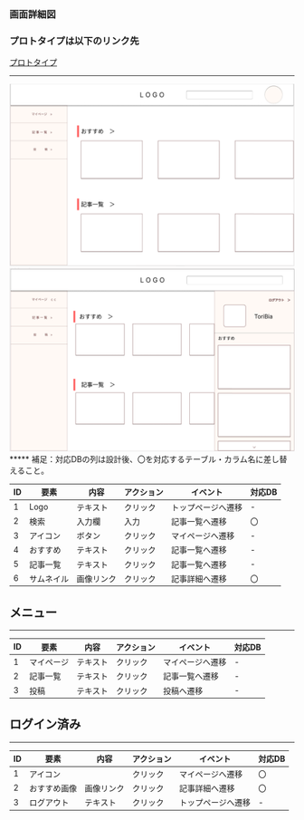 ### 画面詳細図
### プロトタイプは以下のリンク先
[プロトタイプ](https://www.figma.com/file/zs6zUaWOpgckQPl3Hi4xAC/Untitled?node-id=0%3A1)
*****

<img src="./img/TopPage(未Login).png">
<img src="./img/TopPage(Login済).png">
*****
補足：対応DBの列は設計後、〇を対応するテーブル・カラム名に差し替えること。

|ID|要素|内容|アクション|イベント|対応DB|
|--|----|-----|--------|-------|-----|
|1|Logo|テキスト|クリック|トップページへ遷移|-|
|2|検索|入力欄|入力|記事一覧へ遷移|〇|
|3|アイコン|ボタン|クリック|マイページへ遷移|-|
|4|おすすめ|テキスト|クリック|記事一覧へ遷移|-|
|5|記事一覧|テキスト|クリック|記事一覧へ遷移|-|
|6|サムネイル|画像リンク|クリック|記事詳細へ遷移|〇|

## メニュー
******
|ID|要素|内容|アクション|イベント|対応DB|
|--|----|----|---------|-------|------|
|1|マイページ|テキスト|クリック|マイページへ遷移|-|
|2|記事一覧|テキスト|クリック|記事一覧へ遷移|-|
|3|投稿|テキスト|クリック|投稿へ遷移|-|

## ログイン済み
******
|ID|要素|内容|アクション|イベント|対応DB|
|--|----|-----|--------|-------|-----|
|1|アイコン||クリック|マイページへ遷移|〇|
|2|おすすめ画像|画像リンク|クリック|記事詳細へ遷移|〇|
|3|ログアウト|テキスト|クリック|トップページへ遷移|-|
